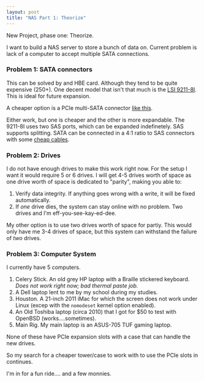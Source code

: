 ```yaml
---
layout: post
title: "NAS Part 1: Theorize"
---
```

New Project, phase one:
Theorize.

I want to build a NAS server to store a bunch of data on. Current problem is lack of a computer to accept multiple SATA connections.

### Problem 1: SATA connectors

This can be solved by and HBE card. Although they tend to be quite expensive (250+).
One decent model that isn't that much is the [LSI 9211-8I](https://www.amazon.ca/SAS9211-8I-8PORT-Int-Sata-Pcie/dp/B002RL8I7M/ref=sr_1_2?keywords=9211-8i&qid=1586699707&sr=8-2).
This is ideal for future expansion.

A cheaper option is a PCIe multi-SATA connector [like this](https://www.amazon.ca/Rivo-Controller-Expansion-Profile-Non-Raid/dp/B0836MKFCR?ref_=ast_slp_dp).

Either work, but one is cheaper and the other is more expandable.
The 9211-8I uses two SAS ports, which can be expanded indefinetely. SAS supports splitting.
SATA can be connected in a 4:1 ratio to SAS connectors with some [cheap cables](https://www.amazon.com/Cable-Matters-Internal-SFF-8087-Breakout/dp/B012BPLYJC).

### Problem 2: Drives
I do not have enough drives to make this work right now.
For the setup I want it would require 5 or 6 drives.
I will get 4-5 drives worth of space as one drive worth of space is dedicated to "parity", making you able to:

1. Verify data integrity. If anything goes wrong with a write, it will be fixed automatically.
2. If *one* drive dies, the system can stay online with no problem. Two drives and I'm eff-you-see-kay-ed-dee.

My other option is to use two drives worth of space for partiy.
This would only have me 3-4 drives of space, but
this system can withstand the failure of *two* drives.

### Problem 3: Computer System

I currently have 5 computers.

1. Celery Stick. An old grey HP laptop with a Braille stickered keyboard. *Does not work right now; bad thermal paste job.*
2. A Dell laptop lent to me by my school during my studies.
3. Houston. A 21-inch 2011 iMac for which the screen does not work under Linux (excep with the `nomodeset` kernel option enabled).
4. An Old Toshiba laptop (circa 2010) that I got for $50 to test with OpenBSD (works....sometimes).
5. Main Rig. My main laptop is an ASUS-705 TUF gaming laptop.

None of these have PCIe expansion slots with a case that can handle the new drives.

So my search for a cheaper tower/case to work with to use the PCIe slots in continues.

I'm in for a fun ride.... and a few monnies.
